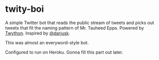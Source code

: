 twity-boi
=========

A simple Twitter bot that reads the public stream of tweets and picks out tweets that fit the naming pattern of Mr. Tauheed Epps. Powered by [Twython](https://github.com/ryanmcgrath/twython). Inspired by [@dariusk](https://github.com/dariusk).

This was almost an everyword-style bot.

Configured to run on Heroku. Gonna fill this part out later.
